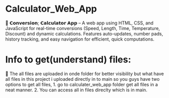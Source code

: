 # Calculator_Web_App
🔹 𝗖𝗼𝗻𝘃𝗲𝗿𝘀𝗶𝗼𝗻; 𝗖𝗮𝗹𝗰𝘂𝗹𝗮𝘁𝗼𝗿 𝗔𝗽𝗽 – A web app using HTML, CSS, and JavaScript for real-time conversions (Speed, Length, Time, Temperature, Discount) and dynamic calculations. Features auto-updates, number pads, history tracking, and easy navigation for efficient, quick computations.
# Info to get(understand) files:
🔹 The all files are uploaded in onde folder for better visibility but what have all files in this project i uploaded directly in to main so you guys have two options to get all files, 1. go to calculater_web_app folder get all files in a neat manner. 2. You can access all in files direclty
which is in main.
